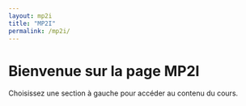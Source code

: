 ```yaml
---
layout: mp2i
title: "MP2I"
permalink: /mp2i/
---
```


<div class="main-content">
    <h1>Bienvenue sur la page MP2I</h1>
    <p>Choisissez une section à gauche pour accéder au contenu du cours.</p>
</div>
